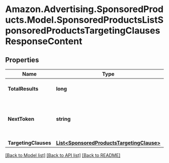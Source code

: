 # Amazon.Advertising.SponsoredProducts.Model.SponsoredProductsListSponsoredProductsTargetingClausesResponseContent

## Properties

Name | Type | Description | Notes
------------ | ------------- | ------------- | -------------
**TotalResults** | **long** | The total number of entities | [optional] 
**NextToken** | **string** | token value allowing to navigate to the next response page | [optional] 
**TargetingClauses** | [**List&lt;SponsoredProductsTargetingClause&gt;**](SponsoredProductsTargetingClause.md) |  | [optional] 

[[Back to Model list]](../README.md#documentation-for-models) [[Back to API list]](../README.md#documentation-for-api-endpoints) [[Back to README]](../README.md)

